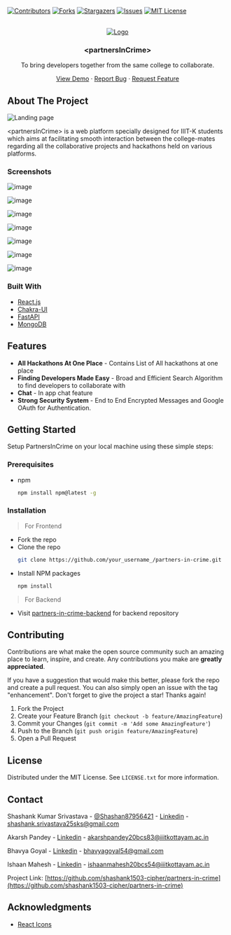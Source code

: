 <div id="top"></div>

[![Contributors][contributors-shield]][contributors-url]
[![Forks][forks-shield]][forks-url]
[![Stargazers][stars-shield]][stars-url]
[![Issues][issues-shield]][issues-url]
[![MIT License][license-shield]][license-url]

<!-- PROJECT LOGO -->
<br />
<div align="center">
  <a href="https://partners-in-crime.vercel.app/">
    <img src="https://res.cloudinary.com/dpjf6btln/image/upload/v1658199451/Studio_Project_uaunvd.png" alt="Logo" >
  </a>

  <h3 align="center">&lt;partnersInCrime&gt;</h3>

  <p align="center">
    To bring developers together from the same college to collaborate.
   </p>
   <p align="center">
    <a href="https://partners-in-crime.vercel.app/">View Demo</a>
    ·
    <a href="https://github.com/shashank1503-cipher/partners-in-crime/issues">Report Bug</a>
    ·
    <a href="https://github.com/shashank1503-cipher/partners-in-crime/issues">Request Feature</a>
  </p>
</div>

<!-- ABOUT THE PROJECT -->

## About The Project

<img src="https://res.cloudinary.com/dpjf6btln/image/upload/v1658199960/Landing_page_f2kkmz.png" alt="Landing page">
</img>

&lt;partnersInCrime&gt; is a web platform specially designed for IIIT-K students which aims at facilitating smooth interaction between the college-mates regarding all the collaborative projects and hackathons held on various platforms.

### Screenshots

![image](https://user-images.githubusercontent.com/54381338/181453334-de6509ab-12ce-462c-96fa-f7e2bb7182a9.png)

![image](https://user-images.githubusercontent.com/54381338/181453449-24ba4b55-925a-43a9-8e4c-06f83b3b1b06.png)

![image](https://user-images.githubusercontent.com/54381338/181453517-446c6f2f-d05e-48d3-8f80-9fc39fc0defc.png)

![image](https://user-images.githubusercontent.com/54381338/181453603-13bcb750-2fbb-40d1-a554-6004912927ec.png)

![image](https://user-images.githubusercontent.com/54381338/181453770-ed9f16f4-9fad-4778-b579-23aec42e4256.png)

![image](https://user-images.githubusercontent.com/54381338/181453858-2385f0f4-45c1-403b-9334-928d3f379704.png)

![image](https://user-images.githubusercontent.com/54381338/181453967-afeff934-ed7a-41c3-bc3e-faf9a86019fa.png)



### Built With

- [React.js](https://reactjs.org/)
- [Chakra-UI](https://chakra-ui.com/)
- [FastAPI](https://fastapi.tiangolo.com/)
- [MongoDB](https://www.mongodb.com/)

## Features

- **All Hackathons At One Place** - Contains List of All hackathons at one place
- **Finding Developers Made Easy** - Broad and Efficient Search Algorithm to find developers to collaborate with
- **Chat** - In app chat feature 
- **Strong Security System** - End to End Encrypted Messages and Google OAuth for Authentication.


<!-- GETTING STARTED -->

## Getting Started

Setup PartnersInCrime on your local machine using these simple steps:

### Prerequisites

- npm
  ```sh
  npm install npm@latest -g
  ```

### Installation
>For Frontend
- Fork the repo
- Clone the repo
   ```sh
   git clone https://github.com/your_username_/partners-in-crime.git
   ```
- Install NPM packages
   ```sh
   npm install
   ```
>For Backend
- Visit [partners-in-crime-backend](https://github.com/shashank1503-cipher/partners-in-crime-backend) for backend repository

<!-- CONTRIBUTING -->

## Contributing

Contributions are what make the open source community such an amazing place to learn, inspire, and create. Any contributions you make are **greatly appreciated**.

If you have a suggestion that would make this better, please fork the repo and create a pull request. You can also simply open an issue with the tag "enhancement".
Don't forget to give the project a star! Thanks again!

1. Fork the Project
2. Create your Feature Branch (`git checkout -b feature/AmazingFeature`)
3. Commit your Changes (`git commit -m 'Add some AmazingFeature'`)
4. Push to the Branch (`git push origin feature/AmazingFeature`)
5. Open a Pull Request

<!-- LICENSE -->

## License

Distributed under the MIT License. See `LICENSE.txt` for more information.

<!-- CONTACT -->

## Contact

Shashank Kumar Srivastava - [@Shashan87956421](https://twitter.com/Shashan87956421) - [Linkedin](https://www.linkedin.com/in/shashank-srivastava-a72899201/) - shashank.srivastava25sks@gmail.com

Akarsh Pandey - [Linkedin](https://www.linkedin.com/in/akarsh-pandey-238b471b0/) - akarshpandey20bcs83@iiitkottayam.ac.in

Bhavya Goyal - [Linkedin](https://www.linkedin.com/in/bhavya-goyal-832418203/) - bhavyagoyal54@gmail.com

Ishaan Mahesh - [Linkedin](https://www.linkedin.com/in/ishaan-mahesh/) - ishaanmahesh20bcs54@iiitkottayam.ac.in

Project Link: [https://github.com/shashank1503-cipher/partners-in-crime](https://github.com/shashank1503-cipher/partners-in-crime)

<!-- ACKNOWLEDGMENTS -->

## Acknowledgments

- [React Icons](https://react-icons.github.io/react-icons/search)

<!-- MARKDOWN LINKS & IMAGES -->
<!-- https://www.markdownguide.org/basic-syntax/#reference-style-links -->

[contributors-shield]: https://img.shields.io/github/contributors/himikasarkar/dall-e-clone.svg?style=for-the-badge
[contributors-url]: https://github.com/himikasarkar/dall-e-clone/graphs/contributors
[forks-shield]: https://img.shields.io/github/forks/himikasarkar/dall-e-clone?style=for-the-badge
[forks-url]: https://github.com/himikasarkar/dall-e-clone/network/members
[stars-shield]: https://img.shields.io/github/stars/himikasarkar/dall-e-clone?style=for-the-badge
[stars-url]: https://github.com/himikasarkar/dall-e-clone/stargazers
[issues-shield]: https://img.shields.io/github/issues/himikasarkar/dall-e-clone?style=for-the-badge
[issues-url]: https://github.com/himikasarkar/dall-e-clone/issues
[license-shield]: https://img.shields.io/github/license/himikasarkar/dall-e-clone?style=for-the-badge
[license-url]: https://github.com/himikasarkar/dall-e-clone/blob/main/LICENSE

